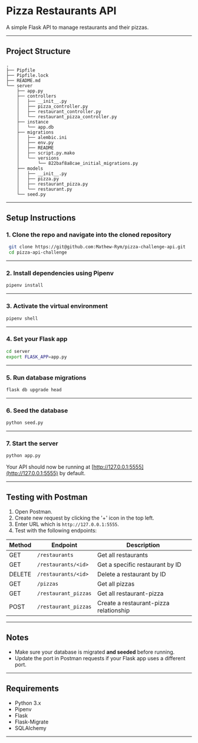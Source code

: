 # Pizza Restaurants API

A simple Flask API to manage restaurants and their pizzas.

---

## Project Structure

```
.
├── Pipfile
├── Pipfile.lock
├── README.md
└── server
    ├── app.py
    ├── controllers
    │   ├── __init__.py
    │   ├── pizza_controller.py
    │   ├── restaurant_controller.py
    │   └── restaurant_pizza_controller.py
    ├── instance
    │   └── app.db
    ├── migrations
    │   ├── alembic.ini
    │   ├── env.py
    │   ├── README
    │   ├── script.py.mako
    │   └── versions
    │       └── 822baf8a8cae_initial_migrations.py
    ├── models
    │   ├── __init__.py
    │   ├── pizza.py
    │   ├── restaurant_pizza.py
    │   └── restaurant.py
    └── seed.py
```

---

## Setup Instructions

### 1. Clone the repo and navigate into the cloned repository
```bash
 git clone https://git@github.com:Mathew-Rym/pizza-challenge-api.git
 cd pizza-api-challenge
```
---
### 2. Install dependencies using Pipenv

```bash 
pipenv install
```
---

### 3. Activate the virtual environment

```bash
pipenv shell
```
---

### 4. Set your Flask app


```bash
cd server
export FLASK_APP=app.py
```

---

### 5. Run database migrations

```bash
flask db upgrade head
```

---

### 6. Seed the database

```bash
python seed.py
```

---

### 7. Start the server

```bash
python app.py
```

Your API should now be running at [http://127.0.0.1:5555](http://127.0.0.1:5555) by default.

---


## Testing with Postman

1. Open Postman.
2. Create new request by clicking the '+' icon in the top left.
3. Enter URL which is `http://127.0.0.1:5555`.
4. Test with the following endpoints:


| Method | Endpoint             | Description                            |
| ------ | -------------------- | -------------------------------------- |
| GET    | `/restaurants`       | Get all restaurants                    |
| GET    | `/restaurants/<id>`  | Get a specific restaurant by ID        |
| DELETE | `/restaurants/<id>`  | Delete a restaurant by ID              |
| GET    | `/pizzas`            | Get all pizzas                         |
| GET    | `/restaurant_pizzas` | Get all restaurant-pizza               |
| POST   | `/restaurant_pizzas` | Create a restaurant-pizza relationship |

---

##  Notes

* Make sure your database is migrated **and seeded** before running.
* Update the port in Postman requests if your Flask app uses a different port.

---

## Requirements

* Python 3.x
* Pipenv
* Flask
* Flask-Migrate
* SQLAlchemy

---

